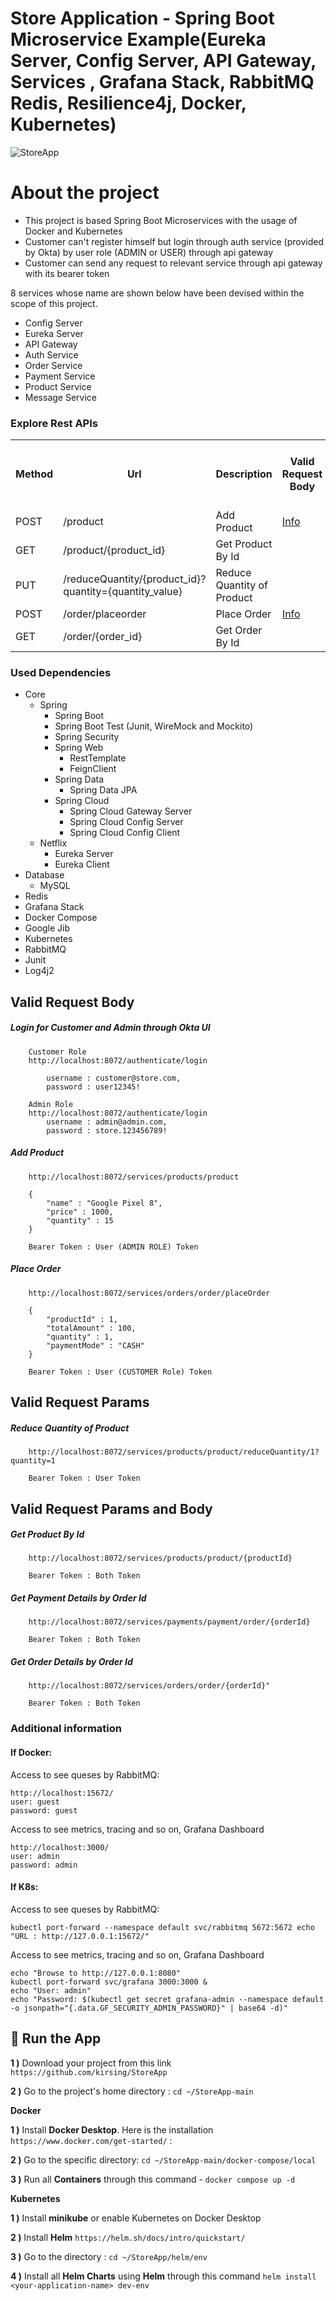 # Store Application - Spring Boot Microservice Example(Eureka Server, Config Server, API Gateway, Services , Grafana Stack, RabbitMQ Redis, Resilience4j, Docker, Kubernetes)
![StoreApp](https://github.com/kirsing/StoreApp/assets/86996284/168f3f65-840a-4a8b-9fa4-570a7f80909e)

# About the project
<ul style="list-style-type:disc">
  <li>This project is based Spring Boot Microservices with the usage of Docker and Kubernetes</li>
  <li>Customer can't register himself but login through auth service (provided by Okta) by user role (ADMIN or USER) through api gateway</li>
  <li>Customer can send any request to relevant service through api gateway with its bearer token</li>
</ul>

8 services whose name are shown below have been devised within the scope of this project.

- Config Server
- Eureka Server
- API Gateway
- Auth Service
- Order Service
- Payment Service
- Product Service
- Message Service

### Explore Rest APIs

<table style="width:100%">
  <tr>
      <th>Method</th>
      <th>Url</th>
      <th>Description</th>
      <th>Valid Request Body</th>
      <th>Valid Request Params</th>
      <th>Valid Request Params and Body</th>
  </tr>
  <tr>
      <td>POST</td>
      <td>/product</td>
      <td>Add Product</td>
      <td><a href="README.md#addproduct">Info</a></td>
      <td></td>
      <td></td>
  </tr>
  <tr>
      <td>GET</td>
      <td>/product/{product_id}</td>
      <td>Get Product By Id</td>
      <td></td>
      <td></td>
      <td><a href="README.md#getProductById">Info</a></td>
  </tr>
  <tr>
      <td>PUT</td>
      <td>/reduceQuantity/{product_id}?quantity={quantity_value}</td>
      <td>Reduce Quantity of Product</td>
      <td></td>
      <td><a href="README.md#reduceQuantityOfProduct">Info</a></td>
      <td></td>
  </tr>
  <tr>
      <td>POST</td>
      <td>/order/placeorder</td>
      <td>Place Order</td>
      <td><a href="README.md#placeOrder">Info</a></td>
      <td></td>
      <td></td>
  </tr>
  <tr>
      <td>GET</td>
      <td>/order/{order_id}</td>
      <td>Get Order By Id</td>
      <td></td>
      <td></td>
      <td><a href="README.md#getOrderById">Info</a></td>
  </tr>

</table>

### Used Dependencies
* Core
    * Spring
        * Spring Boot
        * Spring Boot Test (Junit, WireMock and Mockito)
        * Spring Security
        * Spring Web
            * RestTemplate
            * FeignClient
        * Spring Data
            * Spring Data JPA
        * Spring Cloud
            * Spring Cloud Gateway Server
            * Spring Cloud Config Server
            * Spring Cloud Config Client
    * Netflix
        * Eureka Server
        * Eureka Client
* Database
    * MySQL
* Redis
* Grafana Stack
* Docker Compose
* Google Jib
* Kubernetes
* RabbitMQ
* Junit
* Log4j2

## Valid Request Body

##### <a id="login"> Login for Customer and Admin through Okta UI
```
    Customer Role
    http://localhost:8072/authenticate/login
    
        username : customer@store.com,
        password : user12345!
    
    Admin Role
    http://localhost:8072/authenticate/login
        username : admin@admin.com,
        password : store.123456789!
```

##### <a id="addProduct"> Add Product
```
    http://localhost:8072/services/products/product
    
    {
        "name" : "Google Pixel 8",
        "price" : 1000,
        "quantity" : 15
    }
    
    Bearer Token : User (ADMIN ROLE) Token
```

##### <a id="placeorder"> Place Order
```
    http://localhost:8072/services/orders/order/placeOrder
    
    {
        "productId" : 1,
        "totalAmount" : 100,
        "quantity" : 1,
        "paymentMode" : "CASH"
    }
    
    Bearer Token : User (CUSTOMER Role) Token
```

## Valid Request Params

##### <a id="reduceQuantityOfProduct">Reduce Quantity of Product
```
    http://localhost:8072/services/products/product/reduceQuantity/1?quantity=1
    
    Bearer Token : User Token
```

## Valid Request Params and Body

##### <a id="getProductById">Get Product By Id
```
    http://localhost:8072/services/products/product/{productId}
    
    Bearer Token : Both Token
```

##### <a id="getPaymentDetailsByOrderId">Get Payment Details by Order Id
```
    http://localhost:8072/services/payments/payment/order/{orderId}
    
    Bearer Token : Both Token
```
##### <a id="getOrderDetailsByOrderId">Get Order Details by Order Id
```
    http://localhost:8072/services/orders/order/{orderId}"
    
    Bearer Token : Both Token
```



### Additional information
#### If Docker:
Access to see queses by RabbitMQ:
```
http://localhost:15672/
user: guest
password: guest
```

Access to see metrics, tracing and so on, Grafana Dashboard
```
http://localhost:3000/
user: admin
password: admin
```

#### If K8s:
Access to see queses by RabbitMQ:
```
kubectl port-forward --namespace default svc/rabbitmq 5672:5672 echo "URL : http://127.0.0.1:15672/"
```

Access to see metrics, tracing and so on, Grafana Dashboard
```
echo "Browse to http://127.0.0.1:8080" 
kubectl port-forward svc/grafana 3000:3000 &
echo "User: admin" 
echo "Password: $(kubectl get secret grafana-admin --namespace default -o jsonpath="{.data.GF_SECURITY_ADMIN_PASSWORD}" | base64 -d)"
```


## 🔨 Run the App
<b>1 )</b> Download your project from this link `https://github.com/kirsing/StoreApp`

<b>2 )</b> Go to the project's home directory :  `cd ~/StoreApp-main`

<b>Docker</b>

<b>1 )</b> Install <b>Docker Desktop</b>. Here is the installation `https://www.docker.com/get-started/` :

<b>2 )</b> Go to the specific directory: `cd ~/StoreApp-main/docker-compose/local`

<b>3 )</b> Run all <b>Containers</b> through this command - `docker compose up -d`


<b>Kubernetes</b>

<b>1 )</b> Install <b>minikube</b> or enable Kubernetes on Docker Desktop

<b>2 )</b> Install <b>Helm</b>  `https://helm.sh/docs/intro/quickstart/`

<b>3 )</b> Go to the directory :  `cd ~/StoreApp/helm/env`

<b>4 )</b> Install all <b>Helm Charts</b> using **Helm** through this command 
`helm install <your-application-name> dev-env`